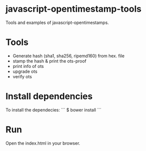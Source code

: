 # javascript-opentimestamp-tools
Tools and examples of javascript-opentimestamps.

# Tools
* Generate hash (sha1, sha256, ripemd160) from hex. file
* stamp the hash & print the ots-proof
* print info of ots
* upgrade ots
* verify ots

# Install dependencies
To install the dependecies:
´´´
$ bower install
´´´

# Run
Open the index.html in your browser.

